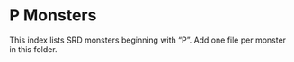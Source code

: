 # P Monsters

This index lists SRD monsters beginning with “P”. Add one file per monster in this folder.

